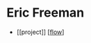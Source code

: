 # Eric Freeman

- [[project]] [[flow]]


[//begin]: # "Autogenerated link references for markdown compatibility"
[flow]: flow "Flow"
[//end]: # "Autogenerated link references"